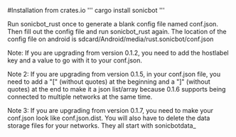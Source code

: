 #Installation from crates.io
'''
cargo install sonicbot
'''

Run sonicbot_rust once to generate a blank config file named conf.json.  Then fill out the config file and run sonicbot_rust again.  The location of the config file on android is sdcard/Android/media/rust.sonicbot/conf.json

Note: If you are upgrading from version 0.1.2, you need to add the hostlabel key and a value to go with it to your conf.json.


Note 2: If you are upgrading from version 0.1.5, in your conf.json file, you need to add a "[" (without quotes) at the beginning and a "]" (without quotes) at the end to make it a json list/array because 0.1.6 supports being connected to multiple networks at the same time.


Note 3: If you are upgrading from version 0.1.7, you need to make your conf.json look like conf.json.dist.  You will also have to delete the data storage files for your networks.  They all start with sonicbotdata_

